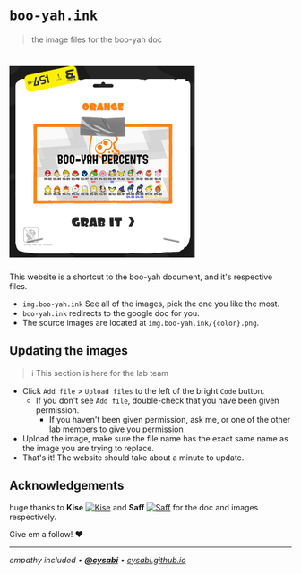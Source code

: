 # `boo-yah.ink`
> the image files for the boo-yah doc

# ![Banner](banner.png)

This website is a shortcut to the boo-yah document, and it's respective files.
- `img.boo-yah.ink` See all of the images, pick the one you like the most.
- `boo-yah.ink` redirects to the google doc for you.
- The source images are located at `img.boo-yah.ink/{color}.png`.

## Updating the images
> ℹ️ This section is here for the lab team

- Click `Add file` > `Upload files` to the left of the bright `Code` button.
  - If you don't see `Add file`, double-check that you have been given permission.
    - If you haven't been given permission, ask me, or one of the other lab members to give you permission
- Upload the image, make sure the file name has the exact same name as the image you are trying to replace.
- That's it! The website should take about a minute to update.

## Acknowledgements

huge thanks to **Kise** [![Kise][kise-shield]](https://twitter.com/KiseSeryuu_AOA/) and **Saff** [![Saff][saff-shield]](https://twitter.com/Big_Saffron/) for the doc and images respectively.

Give em a follow! :heart:

---

*empathy included • [**@cysabi**](https://github.com/cysabi) • [cysabi.github.io](https://cysabi.github.io)*

<!-- markdown links & imgs -->
[kise-shield]: https://img.shields.io/twitter/follow/KiseSeryuu_AOA?style=social
[saff-shield]: https://img.shields.io/twitter/follow/Big_Saffron?style=social
